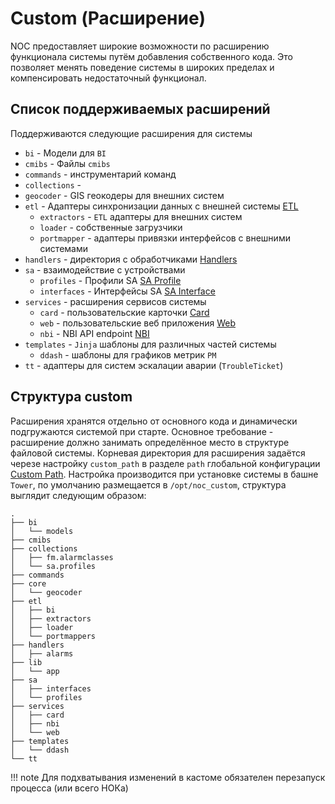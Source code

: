 # Custom (Расширение)

  NOC предоставляет широкие возможности по расширению функционала системы путём добавления собственного кода. 
Это позволяет менять поведение системы в широких пределах и компенсировать недостаточный функционал.

## Список поддерживаемых расширений 

Поддерживаются следующие расширения для системы

* `bi` - Модели для `BI`
* `cmibs` - Файлы `cmibs`
* `commands` - инструментарий команд
* `collections` -
* `geocoder` - GIS геокодеры для внешних систем 
* `etl` - Адаптеры синхронизации данных с внешней системы [ETL](../etl/index.md)
    * `extractors` - `ETL` адаптеры для внешних систем
    * `loader` - собственные загрузчики
    * `portmapper` - адаптеры привязки интерфейсов с внешними системами
* `handlers` - директория с обработчиками [Handlers](../handlers-reference/index.md)
* `sa` - взаимодействие с устройствами
    * `profiles` - Профили SA [SA Profile](../profiles-reference/index.md)
    * `interfaces` - Интерфейсы SA [SA Interface](../sa/sa-profiles.md#Интерфейсы-SA)
* `services` - расширения сервисов системы
    * `card` - пользовательские карточки [Card](../card/index.md)
    * `web` - пользовательские веб приложения [Web](../web/index.md)
    * `nbi` - NBI API endpoint [NBI](../nbi-api-reference/index.md)
* `templates` - `Jinja` шаблоны для различных частей системы
    * `ddash` - шаблоны для графиков метрик `PM` 
* `tt` - адаптеры для систем эскалации аварии (`TroubleTicket`)


## Структура custom

Расширения хранятся отдельно от основного кода и динамически подгружаются системой при старте. Основное требование - расширение должно занимать 
определённое место в структуре файловой системы. Корневая директория для расширения задаётся черезе настройку `custom_path` в 
разделе `path` глобальной конфигурации [Custom Path](../config-reference/path.md#custom_path). 
Настройка производится при установке системы в башне `Tower`, по умолчанию размещается в `/opt/noc_custom`, 
cтруктура выглядит следующим образом:

```
.
├── bi
│   └── models
├── cmibs
├── collections
│   ├── fm.alarmclasses
│   └── sa.profiles
├── commands
├── core
│   └── geocoder
├── etl
│   ├── bi
│   ├── extractors
│   ├── loader
│   └── portmappers
├── handlers
│   ├── alarms
├── lib
│   └── app
├── sa
│   ├── interfaces
│   └── profiles
├── services
│   ├── card
│   ├── nbi
│   └── web
├── templates
│   └── ddash
└── tt

```

<!-- prettier-ignore -->
!!! note
    Для подхватывания изменений в кастоме обязателен перезапуск процесса (или всего НОКа)